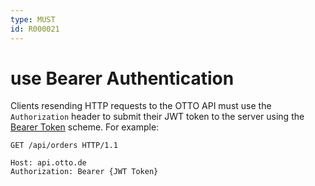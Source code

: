 ```yaml
---
type: MUST
id: R000021
---
```


# use Bearer Authentication

Clients resending HTTP requests to the OTTO API must use the `Authorization` header to submit their JWT token to the server using the [Bearer Token](https://tools.ietf.org/html/rfc6750#section-2.1) scheme. For example:

```plaintext
GET /api/orders HTTP/1.1

Host: api.otto.de
Authorization: Bearer {JWT Token}
```
